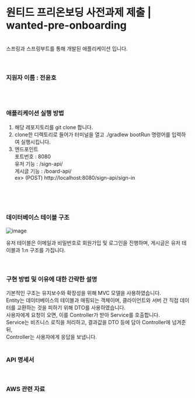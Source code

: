 # 원티드 프리온보딩 사전과제 제출 | wanted-pre-onboarding
<br>
스프링과 스프링부트를 통해 개발된 애플리케이션 입니다.
<br><br><br>

### 지원자 이름 : 전윤호 <br>
<br><br>

### 애플리케이션 실행 방법 <br>
1. 해당 레포지토리를 git clone 합니다.
2. clone한 디렉토리로 들어가 터미널을 열고 ./gradlew bootRun 명령어를 입력하여 실행시킵니다.
3. 엔드포인트 <br>
포트번호 : 8080 <br>
유저 기능 : /sign-api/ <br>
게시글 기능 : /board-api/ <br>
ex> (POST) http://localhost:8080/sign-api/sign-in <br>

<br><br><br>

### 데이터베이스 테이블 구조 <br>
![image](https://github.com/yoon6763/wanted-pre-onboarding-backend/assets/74063259/d9c1ecf9-66cc-4a99-8a31-e4ffb4224223)

유저 테이블은 이메일과 비밀번호로 회원가입 및 로그인을 진행하며, 게시글은 유저 테이블과 1:n 구조를 가집니다.
<br><br><br>

### 구현 방법 및 이유에 대한 간략한 설명 <br>
기본적인 구조는 유지보수와 확장성을 위해 MVC 모델을 사용하였습니다.<br>
Entity는 데이터베이스의 테이블과 매핑되는 객체이며, 클라이언트와 서버 간 직접 데이터를 교환하는 것을 피하기 위해 DTO를 사용하였습니다.<br>
사용자에게 요청이 오면, 이를 Controller가 받아 Service를 호출합니다. <br>
Service는 비즈니스 로직을 처리하고, 결과값을 DTO 등에 담아 Controller에 넘겨준 뒤, <br>
Controller는 사용자에게 응답을 보냅니다.<br>
<br>

### API 명세서 <br>
<br>

### AWS 관련 자료 <br>
<br>
